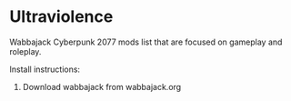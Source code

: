 # Ultraviolence
Wabbajack Cyberpunk 2077 mods list that are focused on gameplay and roleplay.

Install instructions:
1. Download wabbajack from wabbajack.org
